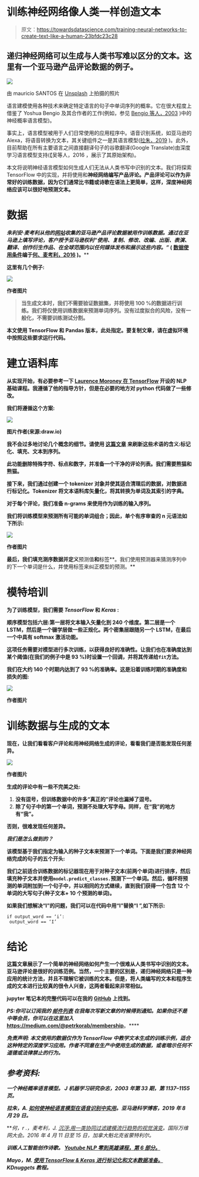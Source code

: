 # 训练神经网络像人类一样创造文本

> 原文：<https://towardsdatascience.com/training-neural-networks-to-create-text-like-a-human-23bfdc23c28>

## 递归神经网络可以生成与人类书写难以区分的文本。这里有一个亚马逊产品评论数据的例子。

![](img/bbd6dd93baba0a0826480e97e133222f.png)

由 mauricio SANTOS 在 [Unsplash](https://unsplash.com?utm_source=medium&utm_medium=referral) 上拍摄的照片

语言建模使用各种技术来确定特定语言的句子中单词序列的概率。它在很大程度上借鉴了 Yoshua Bengio 及其合作者的工作(例如，参见 [Bengio 等人，2003](https://www.jmlr.org/papers/volume3/bengio03a/bengio03a.pdf) )中的神经概率语言模型)。

事实上，语言模型被用于人们日常使用的应用程序中。语音识别系统，如亚马逊的 Alexa，将语音转换为文本，其关键组件之一是其语言模型([拉朱，2019](https://www.amazon.science/blog/how-to-make-neural-language-models-practical-for-speech-recognition) )。此外，目前帮助在所有主要语言之间直接翻译句子的谷歌翻译(Google Translate)由深度学习语言模型支持(【吴等人，2016 ，展示了其原始架构)。

本文将说明神经语言模型如何生成人们无法从人类书写中识别的文本。我们将探索 TensorFlow 中的实现，并将使用和****神经网络编写产品评论。产品评论可以作为非常好的训练数据，因为它们通常比书籍或诗歌在语法上更简单，这样，深度神经网络应该可以很好地预测文本。****

# ****数据****

****朱利安·麦考利从他的[网站](http://jmcauley.ucsd.edu/data/amazon/)收集的亚马逊产品评论数据被用作训练数据。通过在亚马逊上填写评论，客户授予亚马逊权利*“使用、复制、修改、改编、出版、表演、翻译、创作衍生作品、在全球范围内以任何媒体发布和展示这些内容。”* ( [数据使用条件](https://www.amazon.com/gp/help/customer/display.html?nodeId=508088)编于[何、麦考利，2016](https://arxiv.org/abs/1602.01585) )。****

****这里有几个例子:****

****![](img/944256e407b2376f6b8ecbefe0f7dd4c.png)****

****作者图片****

> ****当生成文本时，我们不需要验证数据集，并将使用 100 %的数据进行训练。我们将仅使用训练数据来预测单词序列。没有过度拟合的风险，没有一般化，不需要训练测试分割。****

****本文使用 TensorFlow 和 Pandas 版本，此处指定。要复制文章，请在虚拟环境中按照这些要求运行代码。****

# ****建立语料库****

****从实现开始，有必要参考一下 [Laurence Moroney 在 TensorFlow](https://www.youtube.com/watch?v=ZMudJXhsUpY) 开设的 NLP 基础课程。我遵循了他的指导方针，但是在必要的地方对 python 代码做了一些修改。****

****我们将遵循这个方案:****

****![](img/34bac2a91a02c2fd24d6990d1ed4203f.png)****

****图片作者(来源:draw.io)****

****我不会过多地讨论几个概念的细节。请使用 [**这篇文章**](https://www.kdnuggets.com/2020/03/tensorflow-keras-tokenization-text-data-prep.html) 来刷新这些术语的含义:标记化、填充、文本到序列。****

****此功能删除特殊字符、标点和数字，并准备一个干净的评论列表。我们需要熊猫和熊猫。****

****接下来，我们**通过创建一个 tokenizer 对象并使其适合清理后的数据，对数据进行标记化。Tokenizer 将文本语料库矢量化，将其转换为单词及其索引的字典。******

**对于每个评论，我们准备 **n-grams** 来使用作为训练的输入序列。**

**我们将训练模型来预测所有可能的单词组合；因此，单个有序审查的 n 元语法如下所示:**

**![](img/9d31a93fc0f8f7b63e0046d702aa9bc4.png)**

**作者图片**

**最后，我们填充测序数据并定义**预测值**和**标签**。我们使用预测器来猜测序列中的下一个单词是什么，并使用标签来纠正模型的预测。**

# **模特培训**

**为了训练模型，我们需要 *TensorFlow* 和 *Keras* :**

**顺序模型包括六层:第一层将文本输入矢量化到 240 个维度。第二层是一个 LSTM，然后是一个辍学层做一些正规化。两个密集层跟随另一个 LSTM，在最后一个中具有 softmax 激活功能。**

**这项任务需要对模型进行多次训练，以获得良好的准确性。让我们也在准确度达到某个阈值(在我们的例子中是 93 %)时设置一个回调，并将其传递给`fit`方法。**

**我们在大约 140 个时期内达到了 93 %的准确率。这是沿着训练时期的准确度和损失的图:**

**![](img/14d7031c74044fcb06943940b9991087.png)**

**作者图片**

# **训练数据与生成的文本**

**现在，让我们看看客户评论和用神经网络生成的评论，看看我们是否能发现任何差异。**

**![](img/383c3f52d21a1c041d3a8864fb899c67.png)**

**作者图片**

**生成的评论中有一些不完美之处:**

1.  **没有逗号，但训练数据中的许多“真正的”评论也漏掉了逗号。**
2.  **除了句子中的第一个单词，预测不处理大写字母。同样，在“我”的地方有“我”。**

**否则，很难发现任何差异。**

*****我们是怎么做到的？*****

**该模型基于我们指定为输入的种子文本来预测下一个单词。下面是我们要求神经网络完成的句子的五个开头:**

**我们之前适合训练数据的标记器现在用于对种子文本(前两个单词)进行排序，然后填充种子文本并使用`model.predict_classes.`预测下一个单词。然后，循环将预测的单词附加到一个句子中，并以相同的方式继续，直到我们获得一个包含 12 个单词的大写句子(种子文本+ 10 个预测的单词)。**

**如果我们想解决“I”的问题，我们可以在代码中用“I”替换“I ”,如下所示:**

```
if output_word == ‘i’:
 output_word == ‘I’
```

# **结论**

**这篇文章展示了一个简单的神经网络如何产生一个很难从人类书写中识别的文本。亚马逊评论是很好的训练范例。当然，一个主要的区别是，递归神经网络只是一种应用的统计方法，并且不理解它被训练的文本。但是，将人类编写的文本和程序生成的文本进行比较真的很令人兴奋，这两者看起来非常相似。**

**jupyter 笔记本的完整代码可以在我的 [GitHub](https://github.com/PetrKorab/Training-Neural-Networks-to-Create-Text-Like-a-Human) 上找到。**

***PS:你可以订阅我的* [*邮件列表*](https://medium.com/subscribe/@petrkorab) *在我每次写新文章的时候得到通知。如果你还不是中等会员，你可以在这里加入*<https://medium.com/@petrkorab/membership>**。****

******免责声明:*** *本文使用的数据仅作为 TensorFlow 中教学文本生成的训练示例，适合这种特定的深度学习应用。作者不同意在生产中使用生成的数据，或者暗示任何不道德或法律禁止的行为。****

## ***参考资料:***

***一个神经概率语言模型。 J *机器学习研究杂志*，2003 年第 33 期，第 1137–1155 页。***

***拉朱，A. [如何使神经语言模型在语音识别中实用](https://www.amazon.science/blog/how-to-make-neural-language-models-practical-for-speech-recognition)。*亚马逊科学博客*，2019 年 8 月 29 日。***

***何，r .，麦考利，J. [沉浮:用一类协同过滤建模流行趋势的视觉演变](https://arxiv.org/abs/1602.01585)。*国际万维网大会。*2016 年 4 月 11 日至 15 日，加拿大魁北克省蒙特利尔。***

***训练人工智能创作诗歌。 [*Youtube NLP 零到英雄课程，第 6 部分。*](https://www.youtube.com/watch?v=ZMudJXhsUpY)***

***Mayo，M. [使用 TensorFlow & Keras 进行标记化和文本数据准备。](https://www.kdnuggets.com/2020/03/tensorflow-keras-tokenization-text-data-prep.html) *KDnuggets 教程。****